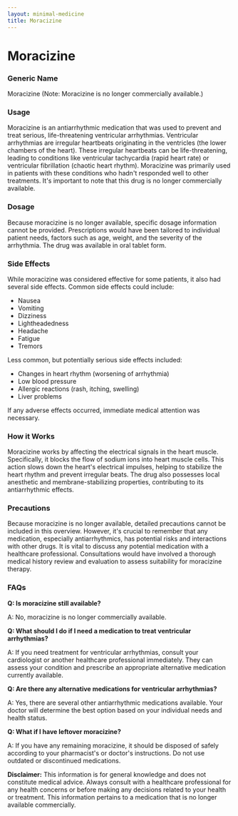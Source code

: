 ```yaml
---
layout: minimal-medicine
title: Moracizine
---
```


# Moracizine
### Generic Name
Moracizine (Note: Moracizine is no longer commercially available.)

### Usage
Moracizine is an antiarrhythmic medication that was used to prevent and treat serious, life-threatening ventricular arrhythmias.  Ventricular arrhythmias are irregular heartbeats originating in the ventricles (the lower chambers of the heart).  These irregular heartbeats can be life-threatening, leading to conditions like ventricular tachycardia (rapid heart rate) or ventricular fibrillation (chaotic heart rhythm).  Moracizine was primarily used in patients with these conditions who hadn't responded well to other treatments.  It's important to note that this drug is no longer commercially available.

### Dosage
Because moracizine is no longer available, specific dosage information cannot be provided.  Prescriptions would have been tailored to individual patient needs, factors such as age, weight, and the severity of the arrhythmia. The drug was available in oral tablet form.

### Side Effects
While moracizine was considered effective for some patients, it also had several side effects.  Common side effects could include:

* Nausea
* Vomiting
* Dizziness
* Lightheadedness
* Headache
* Fatigue
* Tremors

Less common, but potentially serious side effects included:

* Changes in heart rhythm (worsening of arrhythmia)
* Low blood pressure
* Allergic reactions (rash, itching, swelling)
* Liver problems


If any adverse effects occurred, immediate medical attention was necessary.

### How it Works
Moracizine works by affecting the electrical signals in the heart muscle. Specifically, it blocks the flow of sodium ions into heart muscle cells. This action slows down the heart's electrical impulses, helping to stabilize the heart rhythm and prevent irregular beats.  The drug also possesses local anesthetic and membrane-stabilizing properties, contributing to its antiarrhythmic effects.

### Precautions
Because moracizine is no longer available, detailed precautions cannot be included in this overview.  However, it's crucial to remember that any medication, especially antiarrhythmics, has potential risks and interactions with other drugs.  It is vital to discuss any potential medication with a healthcare professional.  Consultations would have involved a thorough medical history review and evaluation to assess suitability for moracizine therapy.

### FAQs
**Q: Is moracizine still available?**

A: No, moracizine is no longer commercially available.

**Q: What should I do if I need a medication to treat ventricular arrhythmias?**

A: If you need treatment for ventricular arrhythmias, consult your cardiologist or another healthcare professional immediately.  They can assess your condition and prescribe an appropriate alternative medication currently available.

**Q: Are there any alternative medications for ventricular arrhythmias?**

A: Yes, there are several other antiarrhythmic medications available. Your doctor will determine the best option based on your individual needs and health status.

**Q: What if I have leftover moracizine?**

A: If you have any remaining moracizine, it should be disposed of safely according to your pharmacist's or doctor's instructions.  Do not use outdated or discontinued medications.


**Disclaimer:** This information is for general knowledge and does not constitute medical advice.  Always consult with a healthcare professional for any health concerns or before making any decisions related to your health or treatment.  This information pertains to a medication that is no longer available commercially.
